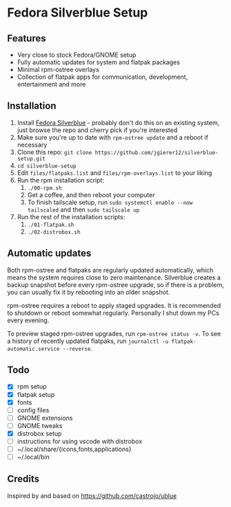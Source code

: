 # Fedora Silverblue Setup

## Features

- Very close to stock Fedora/GNOME setup
- Fully automatic updates for system and flatpak packages
- Minimal rpm-ostree overlays
- Collection of flatpak apps for communication, development, entertainment and more

## Installation

1. Install [Fedora Silverblue](https://docs.fedoraproject.org/en-US/fedora-silverblue/installation/) - probably don't do this on an existing system, just browse the repo and cherry pick if you're interested
2. Make sure you're up to date with `rpm-ostree update` and a reboot if necessary
3. Clone this repo: `git clone https://github.com/jgierer12/silverblue-setup.git`
4. `cd silverblue-setup`
5. Edit `files/flatpaks.list` and `files/rpm-overlays.list` to your liking
6. Run the rpm installation script:
   1. `./00-rpm.sh`
   2. Get a coffee, and then reboot your computer
   3. To finish tailscale setup, run `sudo systemctl enable --now tailscaled` and then `sudo tailscale up`
7. Run the rest of the installation scripts:
   1. `./01-flatpak.sh`
   2. `./02-distrobox.sh`

## Automatic updates

Both rpm-ostree and flatpaks are regularly updated automatically, which means the system requires close to zero maintenance. Silverblue creates a backup snapshot before every rpm-ostree upgrade, so if there is a problem, you can usually fix it by rebooting into an older snapshot.

rpm-ostree requires a reboot to apply staged upgrades. It is recommended to shutdown or reboot somewhat regularly. Personally I shut down my PCs every evening.

To preview staged rpm-ostree upgrades, run `rpm-ostree status -v`. To see a history of recently updated flatpaks, run `journalctl -u flatpak-automatic.service --reverse`.

## Todo

- [x] rpm setup
- [x] flatpak setup
- [x] fonts
- [ ] config files
- [ ] GNOME extensions
- [ ] GNOME tweaks
- [x] distrobox setup
- [ ] instructions for using vscode with distrobox
- [ ] ~/.local/share/{icons,fonts,applications}
- [ ] ~/.local/bin

## Credits

Inspired by and based on https://github.com/castrojo/ublue
